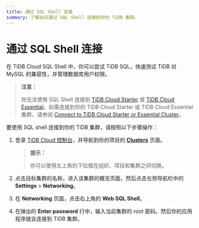 ```yaml
---
title: 通过 SQL Shell 连接
summary: 了解如何通过 SQL Shell 连接到你的 TiDB 集群。
---
```


# 通过 SQL Shell 连接

在 TiDB Cloud SQL Shell 中，你可以尝试 TiDB SQL，快速测试 TiDB 对 MySQL 的兼容性，并管理数据库用户权限。

> **注意：**
>
> 你无法使用 SQL Shell 连接到 [TiDB Cloud Starter](/tidb-cloud/select-cluster-tier.md#tidb-cloud-serverless) 或 [TiDB Cloud Essential](/tidb-cloud/select-cluster-tier.md#essential)。如需连接到你的 TiDB Cloud Starter 或 TiDB Cloud Essential 集群，请参阅 [Connect to TiDB Cloud Starter or Essential Cluster](/tidb-cloud/connect-to-tidb-cluster-serverless.md)。

要使用 SQL shell 连接到你的 TiDB 集群，请按照以下步骤操作：

1. 登录 [TiDB Cloud 控制台](https://tidbcloud.com/)，并导航到你的项目的 [**Clusters**](https://tidbcloud.com/project/clusters) 页面。

    > **提示：**
    >
    > 你可以使用左上角的下拉框在组织、项目和集群之间切换。

2. 点击目标集群的名称，进入该集群的概览页面，然后点击左侧导航栏中的 **Settings** > **Networking**。
3. 在 **Networking** 页面，点击右上角的 **Web SQL Shell**。
4. 在弹出的 **Enter password** 行中，输入当前集群的 root 密码。然后你的应用程序就会连接到 TiDB 集群。